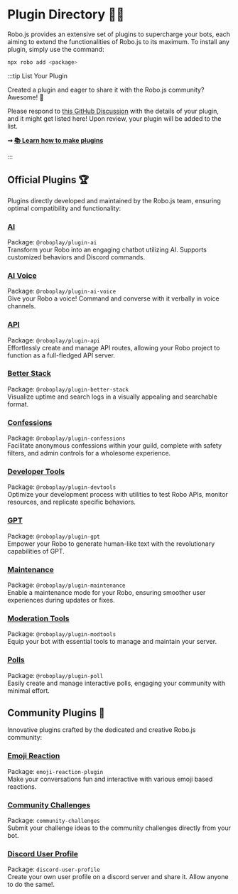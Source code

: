 # Plugin Directory 🤖🔌

Robo.js provides an extensive set of plugins to supercharge your bots, each aiming to extend the functionalities of Robo.js to its maximum. To install any plugin, simply use the command:

```bash
npx robo add <package>
```

:::tip List Your Plugin

Created a plugin and eager to share it with the Robo.js community? Awesome! 🌟

Please respond to [this GitHub Discussion](https://github.com/Wave-Play/robo.js/discussions/48) with the details of your plugin, and it might get listed here! Upon review, your plugin will be added to the list.

**➞ [📚 Learn how to make plugins](/docs/advanced/plugins#creating-plugins)**

:::

## Official Plugins 🏆

Plugins directly developed and maintained by the Robo.js team, ensuring optimal compatibility and functionality:

### [AI](https://github.com/Wave-Play/robo.js/tree/main/packages/plugin-ai)

Package: `@roboplay/plugin-ai`  
Transform your Robo into an engaging chatbot utilizing AI. Supports customized behaviors and Discord commands.

### [AI Voice](https://github.com/Wave-Play/robo.js/tree/main/packages/plugin-ai-voice)

Package: `@roboplay/plugin-ai-voice`  
Give your Robo a voice! Command and converse with it verbally in voice channels.

### [API](https://github.com/Wave-Play/robo.js/tree/main/packages/plugin-api)

Package: `@roboplay/plugin-api`  
Effortlessly create and manage API routes, allowing your Robo project to function as a full-fledged API server.

### [Better Stack](https://github.com/Wave-Play/robo.js/tree/main/packages/plugin-better-stack)

Package: `@roboplay/plugin-better-stack`  
Visualize uptime and search logs in a visually appealing and searchable format.

### [Confessions](https://github.com/Wave-Play/robo.js/tree/main/packages/plugin-confessions)

Package: `@roboplay/plugin-confessions`  
Facilitate anonymous confessions within your guild, complete with safety filters, and admin controls for a wholesome experience.

### [Developer Tools](https://github.com/Wave-Play/robo.js/tree/main/packages/plugin-devtools)

Package: `@roboplay/plugin-devtools`  
Optimize your development process with utilities to test Robo APIs, monitor resources, and replicate specific behaviors.

### [GPT](https://github.com/Wave-Play/robo.js/tree/main/packages/plugin-gpt)

Package: `@roboplay/plugin-gpt`  
Empower your Robo to generate human-like text with the revolutionary capabilities of GPT.

### [Maintenance](https://github.com/Wave-Play/robo.js/tree/main/packages/plugin-maintenance)

Package: `@roboplay/plugin-maintenance`  
Enable a maintenance mode for your Robo, ensuring smoother user experiences during updates or fixes.

### [Moderation Tools](https://github.com/Wave-Play/robo.js/tree/main/packages/plugin-modtools)

Package: `@roboplay/plugin-modtools`  
Equip your bot with essential tools to manage and maintain your server.

### [Polls](https://github.com/Wave-Play/robo.js/tree/main/packages/plugin-poll)

Package: `@roboplay/plugin-poll`  
Easily create and manage interactive polls, engaging your community with minimal effort.

## Community Plugins 🎉

Innovative plugins crafted by the dedicated and creative Robo.js community:

### [Emoji Reaction](https://www.npmjs.com/package/emoji-reaction-plugin)

Package: `emoji-reaction-plugin`  
Make your conversations fun and interactive with various emoji based reactions.

### [Community Challenges](https://www.npmjs.com/package/community-challenges)

Package: `community-challenges`  
Submit your challenge ideas to the community challenges directly from your bot.

### [Discord User Profile](https://www.npmjs.com/package/discord-user-profile)

Package: `discord-user-profile`  
Create your own user profile on a discord server and share it. Allow anyone to do the same!.
